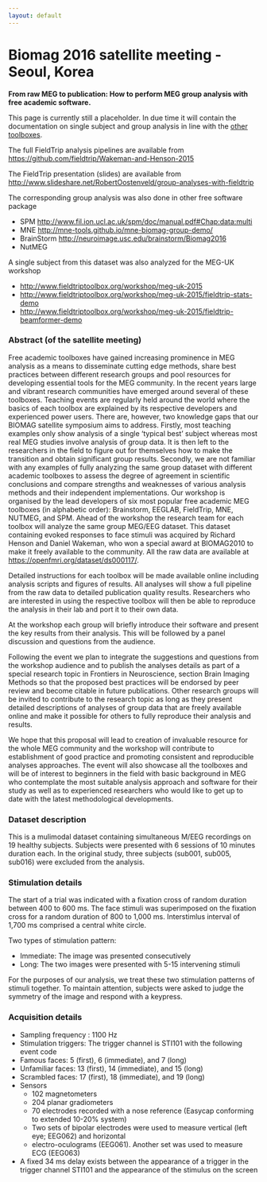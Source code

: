 ```yaml
---
layout: default
---
```


# Biomag 2016 satellite meeting - Seoul, Korea

**From raw MEG to publication: How to perform MEG group analysis with free academic software.**

This page is currently still a placeholder. In due time it will contain the documentation on single subject and group analysis in line with the [other toolboxes](http://neuroimage.usc.edu/brainstorm/Biomag2016).

The full FieldTrip analysis pipelines are available from https://github.com/fieldtrip/Wakeman-and-Henson-2015

The FieldTrip presentation (slides) are available from http://www.slideshare.net/RobertOostenveld/group-analyses-with-fieldtrip

The corresponding group analysis was also done in other free software package

*  SPM http://www.fil.ion.ucl.ac.uk/spm/doc/manual.pdf#Chap:data:multi
*  MNE http://mne-tools.github.io/mne-biomag-group-demo/
*  BrainStorm http://neuroimage.usc.edu/brainstorm/Biomag2016
*  NutMEG

A single subject from this dataset was also analyzed for the MEG-UK workshop

*  http://www.fieldtriptoolbox.org/workshop/meg-uk-2015
*  http://www.fieldtriptoolbox.org/workshop/meg-uk-2015/fieldtrip-stats-demo
*  http://www.fieldtriptoolbox.org/workshop/meg-uk-2015/fieldtrip-beamformer-demo

### Abstract (of the satellite meeting)

Free academic toolboxes have gained increasing prominence in MEG analysis as a means to disseminate cutting edge methods, share best practices between different research groups and pool resources for developing essential tools for the MEG community. In the recent years large and vibrant research communities have emerged around several of these toolboxes. Teaching events are regularly held around the world where the basics of each toolbox are explained by its respective developers and experienced power users. There are, however, two knowledge gaps that our BIOMAG satellite symposium aims to address. Firstly, most teaching examples only show analysis of a single ‘typical best’ subject whereas most real MEG studies involve analysis of group data. It is then left to the researchers in the field to figure out for themselves how to make the transition and obtain significant group results. Secondly, we are not familiar with any examples of fully analyzing the same group dataset with different academic toolboxes to assess the degree of agreement in scientific conclusions and compare strengths and weaknesses of various analysis methods and their independent implementations. Our workshop is organised by the lead developers of six most popular free academic MEG toolboxes (in alphabetic order): Brainstorm, EEGLAB, FieldTrip, MNE, NUTMEG, and SPM. Ahead of the workshop the research team for each toolbox will analyze the same group MEG/EEG dataset. This dataset containing evoked responses to face stimuli was acquired by Richard Henson and Daniel Wakeman, who won a special award at BIOMAG2010 to make it freely available to the community. All the raw data are available at https://openfmri.org/dataset/ds000117/.

Detailed instructions for each toolbox will be made available online including analysis scripts and figures of results. All analyses will show a full pipeline from the raw data to detailed publication quality results. Researchers who are interested in using the respective toolbox will then be able to reproduce the analysis in their lab and port it to their own data.

At the workshop each group will briefly introduce their software and present the key results from their analysis. This will be followed by a panel discussion and questions from the audience.

Following the event we plan to integrate the suggestions and questions from the workshop audience and to publish the analyses details as part of a special research topic in Frontiers in Neuroscience, section Brain Imaging Methods so that the proposed best practices will be endorsed by peer review and become citable in future publications. Other research groups will be invited to contribute to the research topic as long as they present detailed descriptions of analyses of group data that are freely available online and make it possible for others to fully reproduce their analysis and results.

We hope that this proposal will lead to creation of invaluable resource for the whole MEG community and the workshop will contribute to establishment of good practice and promoting consistent and reproducible analyses approaches. The event will also showcase all the toolboxes and will be of interest to beginners in the field with basic background in MEG who contemplate the most suitable analysis approach and software for their study as well as to experienced researchers who would like to get up to date with the latest methodological developments.

### Dataset description

This is a mulimodal dataset containing simultaneous M/EEG recordings on 19 healthy subjects. Subjects were presented with 6 sessions of 10 minutes duration each. In the original study, three subjects (sub001, sub005, sub016) were excluded from the analysis.

### Stimulation details

The start of a trial was indicated with a fixation cross of random duration between 400 to 600 ms.
The face stimuli was superimposed on the fixation cross for a random duration of 800 to 1,000 ms.
Interstimlus interval of 1,700 ms comprised a central white circle.

Two types of stimulation pattern:
  - Immediate: The image was presented consecutively
  - Long: The two images were presented with 5-15 intervening stimuli

For the purposes of our analysis, we treat these two stimulation patterns of stimuli together.
To maintain attention, subjects were asked to judge the symmetry of the image and respond with a keypress.

### Acquisition details

*  Sampling frequency : 1100 Hz
*  Stimulation triggers: The trigger channel is STI101 with the following event code
*  Famous faces: 5 (first), 6 (immediate), and 7 (long)
*  Unfamiliar faces: 13 (first), 14 (immediate), and 15 (long)
*  Scrambled faces: 17 (first), 18 (immediate), and 19 (long)
*  Sensors
    * 102 magnetometers
    * 204 planar gradiometers
    * 70 electrodes recorded with a nose reference (Easycap conforming to extended 10-20% system)
    * Two sets of bipolar electrodes were used to measure vertical (left eye; EEG062) and horizontal   
    * electro-oculograms (EEG061). Another set was used to measure ECG (EEG063)
*  A fixed 34 ms delay exists between the appearance of a trigger in the trigger channel STI101 and the appearance of the stimulus on the screen
